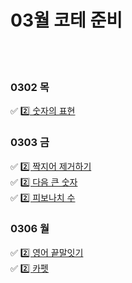 # 03월 코테 준비


<br><br>
### 0302 목
✅ [2️⃣ 숫자의 표현](숫자의표현.py) <br>


### 0303 금
✅ [2️⃣ 짝지어 제거하기](짝지어제거하기.py) <br>
✅ [2️⃣ 다음 큰 숫자](다음큰숫자.py) <br>
✅ [2️⃣ 피보나치 수](피보나치수.py) <br>

### 0306 월
✅ [2️⃣ 영어 끝말잇기](영어끝말잇기.py) <br>
✅ [2️⃣ 카펫](카펫.py) <br>

